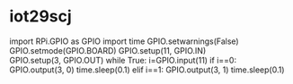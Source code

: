 # iot29scj


import RPi.GPIO as GPIO
import time
GPIO.setwarnings(False)
GPIO.setmode(GPIO.BOARD)
GPIO.setup(11, GPIO.IN)  
GPIO.setup(3, GPIO.OUT) 
while True:
        i=GPIO.input(11)
        if i==0: 
                GPIO.output(3, 0)
                time.sleep(0.1)
        elif i==1:
                GPIO.output(3, 1)
                time.sleep(0.1)
